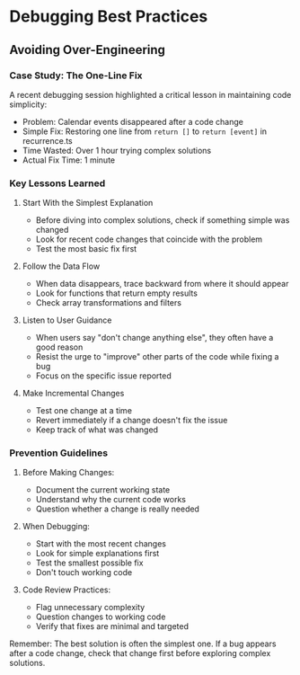 # Debugging Best Practices

## Avoiding Over-Engineering

### Case Study: The One-Line Fix
A recent debugging session highlighted a critical lesson in maintaining code simplicity:
- Problem: Calendar events disappeared after a code change
- Simple Fix: Restoring one line from `return []` to `return [event]` in recurrence.ts
- Time Wasted: Over 1 hour trying complex solutions
- Actual Fix Time: 1 minute

### Key Lessons Learned
1. Start With the Simplest Explanation
   - Before diving into complex solutions, check if something simple was changed
   - Look for recent code changes that coincide with the problem
   - Test the most basic fix first

2. Follow the Data Flow
   - When data disappears, trace backward from where it should appear
   - Look for functions that return empty results
   - Check array transformations and filters

3. Listen to User Guidance
   - When users say "don't change anything else", they often have a good reason
   - Resist the urge to "improve" other parts of the code while fixing a bug
   - Focus on the specific issue reported

4. Make Incremental Changes
   - Test one change at a time
   - Revert immediately if a change doesn't fix the issue
   - Keep track of what was changed

### Prevention Guidelines
1. Before Making Changes:
   - Document the current working state
   - Understand why the current code works
   - Question whether a change is really needed

2. When Debugging:
   - Start with the most recent changes
   - Look for simple explanations first
   - Test the smallest possible fix
   - Don't touch working code

3. Code Review Practices:
   - Flag unnecessary complexity
   - Question changes to working code
   - Verify that fixes are minimal and targeted

Remember: The best solution is often the simplest one. If a bug appears after a code change, check that change first before exploring complex solutions. 